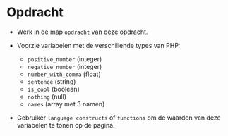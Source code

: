 # Opdracht

- Werk in de map `opdracht` van deze opdracht.
- Voorzie variabelen met de verschillende types van PHP:

  - `positive_number` (integer)
  - `negative_number` (integer)
  - `number_with_comma` (float)
  - `sentence` (string)
  - `is_cool` (boolean)
  - `nothing` (null)
  - `names` (array met 3 namen)

- Gebruiker `language constructs` of `functions` om de waarden van deze variabelen te tonen op de pagina.
